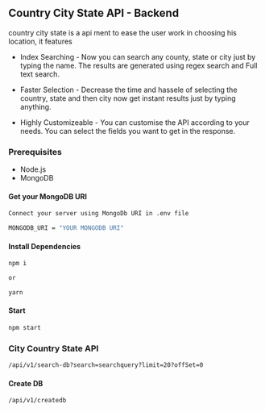 
## Country City State API - Backend

country city state is a api ment to ease the user work in choosing his location, it features 

- Index Searching - Now you can search any county, state or city just by typing the name. The results are generated using regex search and Full text search. 

- Faster Selection - Decrease the time and hassele of selecting the country, state and then city now get instant results just by typing anything. 

- Highly Customizeable - You can customise the API according to your needs. You can select the fields you want to get in the response.

### Prerequisites

- Node.js
- MongoDB


#### Get your MongoDB URI

```bash
Connect your server using MongoDb URI in .env file

MONGODB_URI = "YOUR MONGODB URI"
```


#### Install Dependencies

```bash
npm i 

or

yarn 
```

#### Start
```bash
npm start
```

### City Country State API

```bash
/api/v1/search-db?search=searchquery?limit=20?offSet=0
```

#### Create DB

```bash
/api/v1/createdb
```

